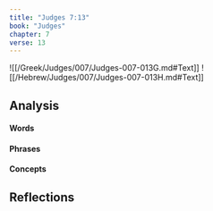 ```yaml
---
title: "Judges 7:13"
book: "Judges"
chapter: 7
verse: 13
---
```

![[/Greek/Judges/007/Judges-007-013G.md#Text]]
![[/Hebrew/Judges/007/Judges-007-013H.md#Text]]

## Analysis

#### Words

#### Phrases

#### Concepts

## Reflections
